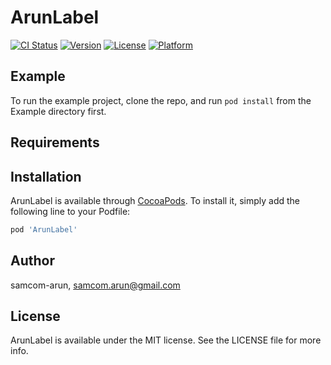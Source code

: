 # ArunLabel

[![CI Status](http://img.shields.io/travis/samcom-arun/ArunLabel.svg?style=flat)](https://travis-ci.org/samcom-arun/ArunLabel)
[![Version](https://img.shields.io/cocoapods/v/ArunLabel.svg?style=flat)](http://cocoapods.org/pods/ArunLabel)
[![License](https://img.shields.io/cocoapods/l/ArunLabel.svg?style=flat)](http://cocoapods.org/pods/ArunLabel)
[![Platform](https://img.shields.io/cocoapods/p/ArunLabel.svg?style=flat)](http://cocoapods.org/pods/ArunLabel)

## Example

To run the example project, clone the repo, and run `pod install` from the Example directory first.

## Requirements

## Installation

ArunLabel is available through [CocoaPods](http://cocoapods.org). To install
it, simply add the following line to your Podfile:

```ruby
pod 'ArunLabel'
```

## Author

samcom-arun, samcom.arun@gmail.com

## License

ArunLabel is available under the MIT license. See the LICENSE file for more info.
